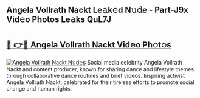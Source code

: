## Angela Vollrath Nackt Le𝚊k𝚎d N𝚞𝚍e - Part-J9x Vid𝚎o Photos Le𝚊ks QuL7J

# <h2><a href="http://fb4xzem.evod.top/?m=Angela+Vollrath+Nackt">🔗 👉🔴 Angela Vollrath Nackt Vid𝚎o Ph𝚘t𝚘s</a></h2>

[![Angela Vollrath Nackt N𝚞d𝚎s](https://i.imgur.com/8V9OHl7.gif)](http://fb4xzem.evod.top/?m=Angela+Vollrath+Nackt)
Social media celebrity Angela Vollrath Nackt and content producer, known for sharing dance and lifestyle themes through collaborative dance routines and brief videos. Inspiring activist Angela Vollrath Nackt, celebrated for their tireless efforts to promote social change and human rights. 
